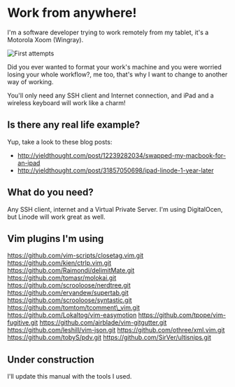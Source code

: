 # Work from anywhere!

I'm a software developer trying to work remotely from my tablet, 
it's a Motorola Xoom (Wingray).

![First attempts](http://i.imgur.com/7PnsvDV.jpg)

Did you ever wanted to format your work's machine and you were
worried losing your whole workflow?, me too, that's why I want to
change to another way of working.

You'll only need any SSH client and Internet connection, and iPad
and a wireless keyboard will work like a charm!

## Is there any real life example?
Yup, take a look to these blog posts:
- http://yieldthought.com/post/12239282034/swapped-my-macbook-for-an-ipad
- http://yieldthought.com/post/31857050698/ipad-linode-1-year-later

## What do you need?
Any SSH client, internet and a Virtual Private Server. I'm using
DigitalOcen, but Linode will work great as well.

## Vim plugins I'm using
https://github.com/vim-scripts/closetag.vim.git
https://github.com/kien/ctrlp.vim.git
https://github.com/Raimondi/delimitMate.git
https://github.com/tomasr/molokai.git
https://github.com/scrooloose/nerdtree.git
https://github.com/ervandew/supertab.git
https://github.com/scrooloose/syntastic.git
https://github.com/tomtom/tcomment\_vim.git
https://github.com/Lokaltog/vim-easymotion
https://github.com/tpope/vim-fugitive.git
https://github.com/airblade/vim-gitgutter.git
https://github.com/leshill/vim-json.git
https://github.com/othree/xml.vim.git
https://github.com/tobyS/pdv.git
https://github.com/SirVer/ultisnips.git

## Under construction
I'll update this manual with the tools I used.
